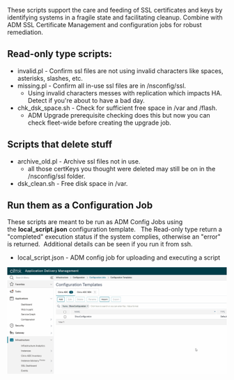 These scripts support the care and feeding of SSL certificates and keys by identifying systems in a fragile state and facilitating cleanup.  Combine with ADM SSL Certificate Management and configuration jobs for robust remediation.  

## Read-only type scripts:
- invalid.pl - Confirm ssl files are not using invalid characters like spaces, asterisks, slashes, etc.
- missing.pl - Confirm all in-use ssl files are in /nsconfig/ssl.
  - Using invalid characters messes with replication which impacts HA. Detect if you're about to have a bad day.
- chk_dsk_space.sh - Check for sufficient free space in /var and /flash.
  - ADM Upgrade prerequisite checking does this but now you can check fleet-wide before creating the upgrade job. 


## Scripts that delete stuff
- archive_old.pl - Archive ssl files not in use.
  - all those certKeys you thought were deleted may still be on in the /nsconfig/ssl folder.
- dsk_clean.sh - Free disk space in /var.

  
## Run them as a Configuration Job
These scripts are meant to be run as ADM Config Jobs using the <b>local_script.json</b> configuration template.   The Read-only type return a "completed" execution status if the system complies, otherwise an "error" is returned.  Additional details can be seen if you run it from ssh.
- local_script.json - ADM config job for uploading and executing a script
    

![local_script.json](https://raw.githubusercontent.com/rd636/adc_scripts/master/image.gif)

